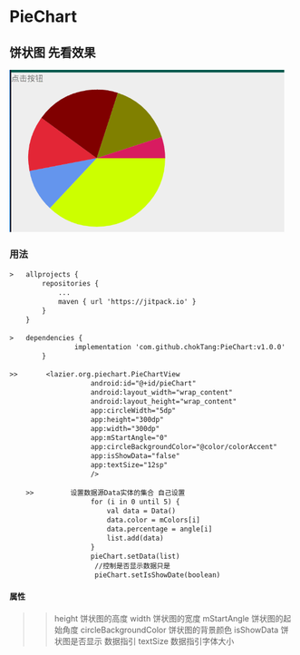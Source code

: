 # PieChart
## 饼状图  先看效果
![image](https://github.com/chokTang/PieChart/blob/master/app/src/main/res/raw/git.gif)

### 用法
    >   allprojects {
 		    repositories {
 			    ...
 			    maven { url 'https://jitpack.io' }
 		    }
 	    }

 	>   dependencies {
        	        implementation 'com.github.chokTang:PieChart:v1.0.0'
        	}

    >>       <lazier.org.piechart.PieChartView
                        android:id="@+id/pieChart"
                        android:layout_width="wrap_content"
                        android:layout_height="wrap_content"
                        app:circleWidth="5dp"
                        app:height="300dp"
                        app:width="300dp"
                        app:mStartAngle="0"
                        app:circleBackgroundColor="@color/colorAccent"
                        app:isShowData="false"
                        app:textSize="12sp"
                        />

        >>         设置数据源Data实体的集合 自己设置
                        for (i in 0 until 5) {
                            val data = Data()
                            data.color = mColors[i]
                            data.percentage = angle[i]
                            list.add(data)
                        }
                        pieChart.setData(list)
                         //控制是否显示数据只是
                         pieChart.setIsShowDate(boolean)
   ####  属性
   >>   height 饼状图的高度
        width 饼状图的宽度
        mStartAngle 饼状图的起始角度
        circleBackgroundColor 饼状图的背景颜色
        isShowData 饼状图是否显示 数据指引
        textSize 数据指引字体大小
